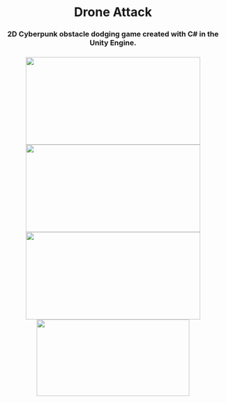 <h1 align='center'>
Drone Attack
</h1>

<h3 align='center'>
2D Cyberpunk obstacle dodging game created with C# in the Unity Engine.

<h3>


<div class='container'align='center'>
<img src="https://github.com/ctrl-alt-caleb/DroneAttack/blob/master/DA_Desktop.gif" width="400" height="200">
</div>



<div class='container'align='center'>
<img src="https://github.com/ctrl-alt-caleb/DroneAttack/blob/master/DAScreenshot1.png" width="400" height="200">
<img src="https://github.com/ctrl-alt-caleb/DroneAttack/blob/master/DAScreenshot2.png" width="400" height="200">
</div>

<div class='container'align='center'>
<img src="https://github.com/ctrl-alt-caleb/DroneAttack/blob/master/DroneAttackAndroid.gif" width="350" height="175">
</div>






